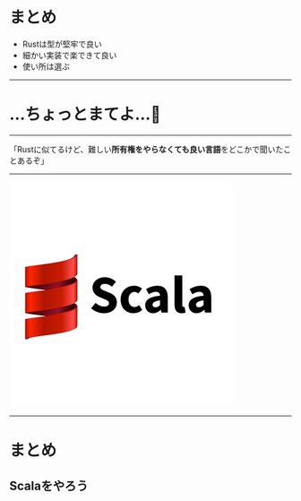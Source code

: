 # まとめ
- Rustは型が堅牢で良い
- 細かい実装で楽できて良い
- 使い所は選ぶ

---

# …ちょっとまてよ…🤔

---

「Rustに似てるけど、難しい**所有権をやらなくても良い言語**をどこかで聞いたことあるぞ」

---

<img src="../img/scala.png" />

---

# まとめ
## Scalaをやろう

